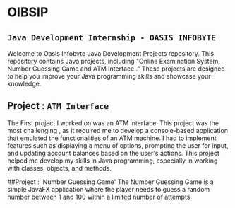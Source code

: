# OIBSIP
## `Java Development Internship - OASIS INFOBYTE`

Welcome to Oasis Infobyte Java Development Projects repository. This repository contains Java projects, including "Online Examination System, Number Guessing Game and ATM Interface ." These projects are designed to help you improve your Java programming skills and showcase your knowledge.


## Project : `ATM Interface`
The First project  I worked on was an ATM interface. This project was the most challenging , as it required me to develop a console-based application that emulated the functionalities of an ATM machine.
I had to implement features such as displaying a menu of options, prompting the user for input, and updating account balances based on the user's actions. This project helped me develop my skills in Java programming, especially in working with classes, objects, and methods.


##Project : 'Number Guessing Game'
The Number Guessing Game is a simple JavaFX application where the player needs to guess a random number between 1 and 100 within a limited number of attempts.
